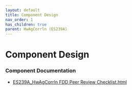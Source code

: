 ```yaml
---
layout: default
title: Component Design
nav_order: 1
has_children: true
parent: HwAgCorrln (ES239A)
---
```

# Component Design
### Component Documentation

- [ES239A_HwAgCorrln FDD Peer Review Checklist.html](Doc/ES239A_HwAgCorrln%20FDD%20Peer%20Review%20Checklist.html)

